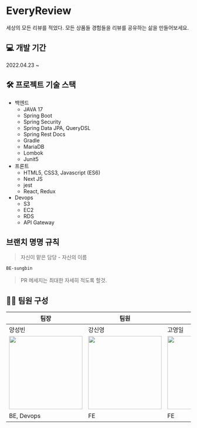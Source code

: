 # EveryReview
세상의 모든 리뷰를 적었다. 모든 상품들 경험들을 리뷰를 공유하는 삶을 만들어보세요.

## 💻 개발 기간
2022.04.23 ~ 

## 🛠 프로젝트 기술 스택
- 백엔드
  * JAVA 17
  * Spring Boot
  * Spring Security
  * Spring Data JPA, QueryDSL
  * Spring Rest Docs
  * Gradle
  * MariaDB
  * Lombok
  * Junit5
- 프론트
  * HTML5, CSS3, Javascript (ES6)
  * Next JS
  * jest
  * React, Redux
- Devops
  * S3
  * EC2
  * RDS
  * API Gateway

## 브랜치 명명 규칙

  > 자신이 맡은 담당 - 자신의 이름

  ``` bash
  BE-sungbin
  ```
  
  > PR 메세지는 최대한 자세히 적도록 할것.

## 🙋🏻 팀원 구성

|팀장|팀원|팀원|팀원|
|---|---|---|---|
|양성빈|강신영|고영일|송주영|
| <img src="https://avatars.githubusercontent.com/u/18282470?v=4" width="200" height="200" /> | <img src="https://avatars.githubusercontent.com/u/68140483?v=4" width="200" height="200" /> |<img src="https://avatars.githubusercontent.com/u/71692330?v=4" width="200" height="200" /> | <img src="https://avatars.githubusercontent.com/u/66052290?v=4" width="200" height="200" /> |
|BE, Devops|FE|FE|BE, DB설계|
